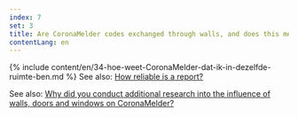 ```yaml
---
index: 7
set: 3
title: Are CoronaMelder codes exchanged through walls, and does this mean I can get a notification? 
contentLang: en
---
```

{% include content/en/34-hoe-weet-CoronaMelder-dat-ik-in-dezelfde-ruimte-ben.md %}
See also: [How reliable is a report?](/ar/faq/17-hoe-betrouwbaar-is-een-melding/)

See also: [Why did you conduct additional research into the influence of walls, doors and windows on CoronaMelder?](/ar/faq/35-waarom-extra-onderzoek-naar-invloed-muren-deuren-en-ramen/)
